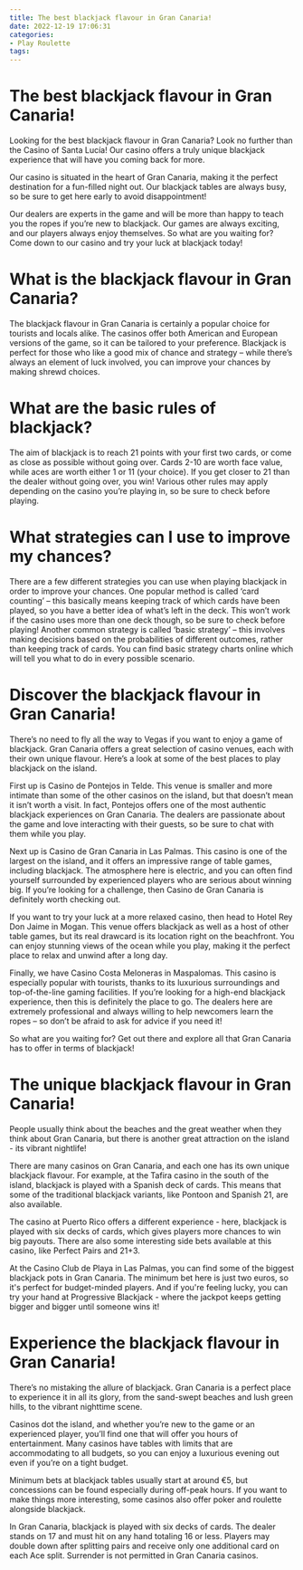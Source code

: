 ```yaml
---
title: The best blackjack flavour in Gran Canaria!
date: 2022-12-19 17:06:31
categories:
- Play Roulette
tags:
---
```



#  The best blackjack flavour in Gran Canaria!

Looking for the best blackjack flavour in Gran Canaria? Look no further than the Casino of Santa Lucía! Our casino offers a truly unique blackjack experience that will have you coming back for more.

Our casino is situated in the heart of Gran Canaria, making it the perfect destination for a fun-filled night out. Our blackjack tables are always busy, so be sure to get here early to avoid disappointment!

Our dealers are experts in the game and will be more than happy to teach you the ropes if you’re new to blackjack. Our games are always exciting, and our players always enjoy themselves. So what are you waiting for? Come down to our casino and try your luck at blackjack today!

#  What is the blackjack flavour in Gran Canaria?

The blackjack flavour in Gran Canaria is certainly a popular choice for tourists and locals alike. The casinos offer both American and European versions of the game, so it can be tailored to your preference. Blackjack is perfect for those who like a good mix of chance and strategy – while there’s always an element of luck involved, you can improve your chances by making shrewd choices.

# What are the basic rules of blackjack?

The aim of blackjack is to reach 21 points with your first two cards, or come as close as possible without going over. Cards 2-10 are worth face value, while aces are worth either 1 or 11 (your choice). If you get closer to 21 than the dealer without going over, you win! Various other rules may apply depending on the casino you’re playing in, so be sure to check before playing.

# What strategies can I use to improve my chances?

There are a few different strategies you can use when playing blackjack in order to improve your chances. One popular method is called ‘card counting’ – this basically means keeping track of which cards have been played, so you have a better idea of what’s left in the deck. This won’t work if the casino uses more than one deck though, so be sure to check before playing! Another common strategy is called ‘basic strategy’ – this involves making decisions based on the probabilities of different outcomes, rather than keeping track of cards. You can find basic strategy charts online which will tell you what to do in every possible scenario.

#  Discover the blackjack flavour in Gran Canaria!

There’s no need to fly all the way to Vegas if you want to enjoy a game of blackjack. Gran Canaria offers a great selection of casino venues, each with their own unique flavour. Here’s a look at some of the best places to play blackjack on the island.

First up is Casino de Pontejos in Telde. This venue is smaller and more intimate than some of the other casinos on the island, but that doesn’t mean it isn’t worth a visit. In fact, Pontejos offers one of the most authentic blackjack experiences on Gran Canaria. The dealers are passionate about the game and love interacting with their guests, so be sure to chat with them while you play.

Next up is Casino de Gran Canaria in Las Palmas. This casino is one of the largest on the island, and it offers an impressive range of table games, including blackjack. The atmosphere here is electric, and you can often find yourself surrounded by experienced players who are serious about winning big. If you’re looking for a challenge, then Casino de Gran Canaria is definitely worth checking out.

If you want to try your luck at a more relaxed casino, then head to Hotel Rey Don Jaime in Mogan. This venue offers blackjack as well as a host of other table games, but its real drawcard is its location right on the beachfront. You can enjoy stunning views of the ocean while you play, making it the perfect place to relax and unwind after a long day.

Finally, we have Casino Costa Meloneras in Maspalomas. This casino is especially popular with tourists, thanks to its luxurious surroundings and top-of-the-line gaming facilities. If you’re looking for a high-end blackjack experience, then this is definitely the place to go. The dealers here are extremely professional and always willing to help newcomers learn the ropes – so don’t be afraid to ask for advice if you need it!

So what are you waiting for? Get out there and explore all that Gran Canaria has to offer in terms of blackjack!

#  The unique blackjack flavour in Gran Canaria!

People usually think about the beaches and the great weather when they think about Gran Canaria, but there is another great attraction on the island - its vibrant nightlife!

There are many casinos on Gran Canaria, and each one has its own unique blackjack flavour. For example, at the Tafira casino in the south of the island, blackjack is played with a Spanish deck of cards. This means that some of the traditional blackjack variants, like Pontoon and Spanish 21, are also available.

The casino at Puerto Rico offers a different experience - here, blackjack is played with six decks of cards, which gives players more chances to win big payouts. There are also some interesting side bets available at this casino, like Perfect Pairs and 21+3.

At the Casino Club de Playa in Las Palmas, you can find some of the biggest blackjack pots in Gran Canaria. The minimum bet here is just two euros, so it's perfect for budget-minded players. And if you're feeling lucky, you can try your hand at Progressive Blackjack - where the jackpot keeps getting bigger and bigger until someone wins it!

#  Experience the blackjack flavour in Gran Canaria!

There’s no mistaking the allure of blackjack. Gran Canaria is a perfect place to experience it in all its glory, from the sand-swept beaches and lush green hills, to the vibrant nighttime scene. 

Casinos dot the island, and whether you’re new to the game or an experienced player, you’ll find one that will offer you hours of entertainment. Many casinos have tables with limits that are accommodating to all budgets, so you can enjoy a luxurious evening out even if you’re on a tight budget.

Minimum bets at blackjack tables usually start at around €5, but concessions can be found especially during off-peak hours. If you want to make things more interesting, some casinos also offer poker and roulette alongside blackjack.

In Gran Canaria, blackjack is played with six decks of cards. The dealer stands on 17 and must hit on any hand totaling 16 or less. Players may double down after splitting pairs and receive only one additional card on each Ace split. Surrender is not permitted in Gran Canaria casinos.